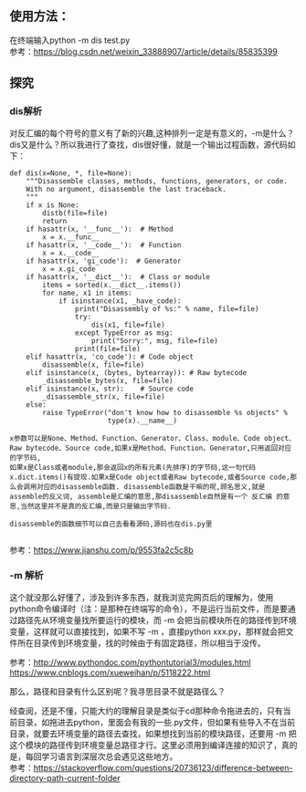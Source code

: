 ## 使用方法：

在终端输入python -m dis test.py</br>
参考：https://blog.csdn.net/weixin_33888907/article/details/85835399</br>

## 探究

### dis解析

对反汇编的每个符号的意义有了新的兴趣,这种排列一定是有意义的，-m是什么？dis又是什么？所以我进行了查找，dis很好懂，就是一个输出过程函数，源代码如下：</br>
```
def dis(x=None, *, file=None):
    """Disassemble classes, methods, functions, generators, or code.
    With no argument, disassemble the last traceback.
    """
    if x is None:
        distb(file=file)
        return
    if hasattr(x, '__func__'):  # Method
        x = x.__func__
    if hasattr(x, '__code__'):  # Function
        x = x.__code__
    if hasattr(x, 'gi_code'):  # Generator
        x = x.gi_code
    if hasattr(x, '__dict__'):  # Class or module
        items = sorted(x.__dict__.items())
        for name, x1 in items:
            if isinstance(x1, _have_code):
                print("Disassembly of %s:" % name, file=file)
                try:
                    dis(x1, file=file)
                except TypeError as msg:
                    print("Sorry:", msg, file=file)
                print(file=file)
    elif hasattr(x, 'co_code'): # Code object
        disassemble(x, file=file)
    elif isinstance(x, (bytes, bytearray)): # Raw bytecode
        _disassemble_bytes(x, file=file)
    elif isinstance(x, str):    # Source code
        _disassemble_str(x, file=file)
    else:
        raise TypeError("don't know how to disassemble %s objects" %
                        type(x).__name__)

x参数可以是None、Method、Function、Generator、Class、module、Code object、Raw bytecode、Source code,如果x是Method、Function、Generator,只用返回对应的字节码,
如果x是Class或者module,那会返回x的所有元素(先排序)的字节码,这一句代码x.dict.items()有提现.如果x是Code object或者Raw bytecode,或者Source code,那么会调用对应的disassemble函数. disassemble函数是干嘛的呢,顾名思义,就是assemble的反义词, assemble是汇编的意思,那disassemble自然是有一个 反汇编 的意思,当然这里并不是真的反汇编,而是只是输出字节码.

disassemble的函数细节可以自己去看看源码,源码也在dis.py里


```
参考：https://www.jianshu.com/p/9553fa2c5c8b</br>


### -m 解析


这个就没那么好懂了，涉及到许多东西，就我浏览完网页后的理解为，使用python命令编译时（注：是那种在终端写的命令），不是运行当前文件，而是要通过路径先从环境变量找所要运行的模块，而 -m 会把当前模块所在的路径传到环境变量，这样就可以直接找到，如果不写 -m ，直接python xxx.py，那样就会把文件所在目录传到环境变量，找的时候由于有固定路径，所以相当于没传。</br>

参考：http://www.pythondoc.com/pythontutorial3/modules.html</br>
https://www.cnblogs.com/xueweihan/p/5118222.html</br>

那么，路径和目录有什么区别呢？我寻思目录不就是路径么？</br>

经查阅，还是不懂，只能大约的理解目录是类似于cd那种命令拖进去的，只有当前目录，如拖进去python，里面会有我的一些.py文件，但如果有些导入不在当前目录，就要去环境变量的路径去查找，如果想找到当前的模块路径，还要用 -m 把这个模块的路径传到环境变量总路径才行。这里必须用到编译连接的知识了，真的是，每回学习语言到深层次总会遇见这些地方。</br>
参考：https://stackoverflow.com/questions/20736123/difference-between-directory-path-current-folder


